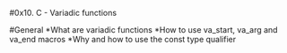 #0x10. C - Variadic functions

#General
*What are variadic functions
*How to use va_start, va_arg and va_end macros
*Why and how to use the const type qualifier
